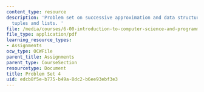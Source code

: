 ```yaml
---
content_type: resource
description: 'Problem set on successive approximation and data structures such as
  tuples and lists. '
file: /media/courses/6-00-introduction-to-computer-science-and-programming-fall-2008/edcb8f5eb775b49a8dc2b6ee93ebf3e3_pset4.pdf
file_type: application/pdf
learning_resource_types:
- Assignments
ocw_type: OCWFile
parent_title: Assignments
parent_type: CourseSection
resourcetype: Document
title: Problem Set 4
uid: edcb8f5e-b775-b49a-8dc2-b6ee93ebf3e3
---
```

